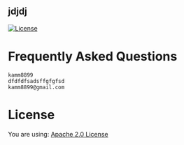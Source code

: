 ## jdjdj
  [![License](https://img.shields.io/badge/License-Apache%202.0-blue.svg)](https://opensource.org/licenses/Apache-2.0)

  # Frequently Asked Questions
    kamm8899 
    dfdfdfsadsffgfgfsd
    kamm8899@gmail.com
  # License 
  You are using: [Apache 2.0 License](https://opensource.org/licenses/Apache-2.0)
